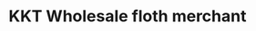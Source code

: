 ---
title: "KKT Wholesale floth merchant"
url: /koduvayur/kkt-wholesale-floth-merchant/
shop: Kleidung
---